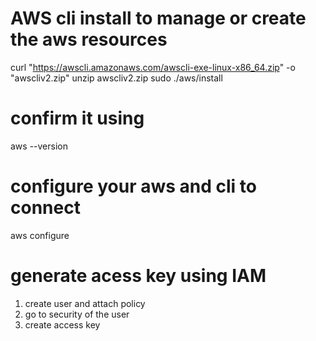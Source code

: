 # AWS cli install to manage or create the aws resources

curl "https://awscli.amazonaws.com/awscli-exe-linux-x86_64.zip" -o "awscliv2.zip"
unzip awscliv2.zip
sudo ./aws/install

# confirm it using

 aws --version

 # configure your aws and cli to connect

 aws configure

 # generate acess key using IAM

  1. create user and attach policy
  2. go to security of the user
  3. create access key

